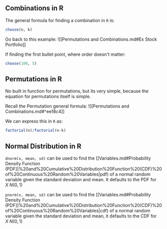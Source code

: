 
## Combinations in R

The general formula for finding a combination in `R` is:

```R
choose(n, k)
```

Go back to this example: 
![[Permutations and Combinations.md#Ex Stock Portfolio]]

If finding the first bullet point, where order doesn't matter:

```R
choose(100, 5)
```


## Permutations in R

No built in function for permutations, but its very simple, because the equation for permutations itself is simple.

Recall the Permutation general formula:
![[Permutations and Combinations.md#^ee18c4]]

We can express this in `R` as:

```R
factorial(n)/factorial(n-k)
```


## Normal Distribution in R

`dnorm(x, mean, sd)` can be used to find the [[Variables.md#Probability Density Function (PDF]]%20and%20Cumulative%20Distribution%20Function%20(CDF)%20of%20Continuous%20Random%20Variables|pdf) of a normal random variable given the standard deviation and mean. It defaults to the PDF for $X~N(0,1)$

`pnorm(x, mean, sd)` can be used to find the [[Variables.md#Probability Density Function (PDF]]%20and%20Cumulative%20Distribution%20Function%20(CDF)%20of%20Continuous%20Random%20Variables|cdf) of a normal random variable given the standard deviation and mean, it defaults to the CDF for $X~N(0,1)$
